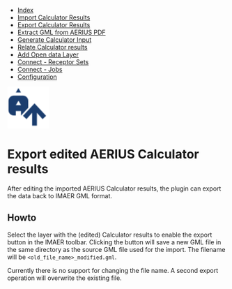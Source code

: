 * [Index](index.md)
* [Import Calculator Results](01_import_calc_results.md)
* [Export Calculator Results](02_export_calc_results.md)
* [Extract GML from AERIUS PDF](03_extract_gml_from_pdf.md)
* [Generate Calculator Input](04_generate_calc_input.md)
* [Relate Calculator results](05_relate_calc_results.md)
* [Add Open data Layer](06_open_data_layers.md)
* [Connect - Receptor Sets](07_connect_receptor_sets.md)
* [Connect - Jobs](08_connect_jobs.md)
* [Configuration](09_configuration.md)

<img src="img/icons/icon_export_calc_result.svg" alt="button" width="96"/>

# Export edited AERIUS Calculator results

After editing the imported AERIUS Calculator results, the plugin can export the data back to IMAER GML format.

## Howto

Select the layer with the (edited) Calculator results to enable the export button in the IMAER toolbar. Clicking the button will save a new GML file in the same directory as the source GML file used for the import. The filename will be `<old_file_name>_modified.gml`.

Currently there is no support for changing the file name. A second export operation will
overwrite the existing file.
